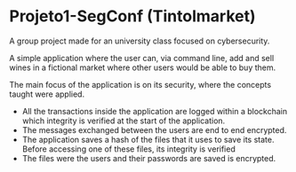 # Projeto1-SegConf (Tintolmarket)

A group project made for an university class focused on cybersecurity.

A simple application where the user can, via command line, add and sell wines in a fictional market where other users would be able to buy them.

The main focus of the application is on its security, where the concepts taught were applied. 

- All the transactions inside the application are logged within a blockchain which integrity is verified at the start of the application.
- The messages exchanged between the users are end to end encrypted.
- The application saves a hash of the files that it uses to save its state. Before accessing one of these files, its integrity is verified
- The files were the users and their passwords are saved is encrypted.
	 	
